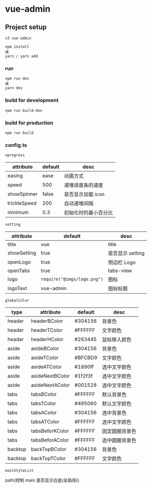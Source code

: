 # vue-admin

## Project setup

```
cd vue-admin

npm install
或
yarn / yarn add
```

### run

```
npm run dev
或
yarn dev
```

### build for development

```
npm run build-dev
```

### build for production

```
npm run build
```

### config.ts

`nprogress`

| attribute    | default | desc                 |
| ------------ | ------- | -------------------- |
| easing       | ease    | 动画方式             |
| speed        | 500     | 递增进度条的速度     |
| showSpinner  | false   | 是否显示加载 icon    |
| trickleSpeed | 200     | 自动递增间隔         |
| minimum      | 0.3     | 初始化时的最小百分比 |

`setting`

| attribute   | default                     | desc             |
| ----------- | --------------------------- | ---------------- |
| title       | vue                         | title            |
| showSetting | true                        | 是否显示 setting |
| openLogo    | true                        | 侧边栏 Logo      |
| openTabs    | true                        | tabs-view        |
| logo        | `require("@imgs/logo.png")` | 图标             |
| logoText    | vue-admin                   | 图标标题         |

`globalColor`

| type    | attribute       | default | desc           |
| ------- | --------------- | ------- | -------------- |
| header  | headerBColor    | #304156 | 背景色         |
| header  | headerTColor    | #FFFFFF | 文字颜色       |
| header  | headerHColor    | #263445 | 鼠标移入颜色   |
| aside   | asideBColor     | #304156 | 背景色         |
| aside   | asideTColor     | #BFCBD9 | 文字颜色       |
| aside   | asideATColor    | #1890ff | 选中文字颜色   |
| aside   | asideNextBColor | #1f2f3f | 选中文字颜色   |
| aside   | asideNextAColor | #001528 | 选中文字颜色   |
| tabs    | tabsBColor      | #FFFFFF | 默认背景色     |
| tabs    | tabsTColor      | #495060 | 默认文字颜色   |
| tabs    | tabsAColor      | #304156 | 选中背景色     |
| tabs    | tabsATColor     | #FFFFFF | 选中文字颜色   |
| tabs    | tabsBeforKColor | #FFFFFF | 固定圆圈背景色 |
| tabs    | tabsBeforAColor | #FFFFFF | 选中圆圈背景色 |
| backtop | backTopBColor   | #304156 | 背景色         |
| backtop | backTopTColor   | #FFFFFF | 文字颜色       |

`mainStyleList`

path(控制 main 是否显示白底(全路径))
